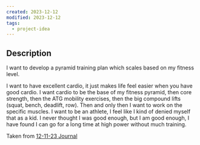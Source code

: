 ```yaml
---
created: 2023-12-12
modified: 2023-12-12
tags:
  - project-idea
---
```

## Description 
I want to develop a pyramid training plan which scales based on my fitness level. 

I want to have excellent cardio, it just makes life feel easier when you have good cardio. I want cardio to be the base of my fitness pyramid, then core strength, then the ATG mobility exercises, then the big compound lifts (squat, bench, deadlift, row). Then and only then I want to work on the specific muscles. I want to be an athlete, I feel like I kind of denied myself that as a kid. I never thought I was good enough, but I am good enough, I have found I can go for a long time at high power without much training. 

Taken from [12-11-23 Journal](../../../3RESOURCES/JOURNAL/12-11-23%20Journal.md)